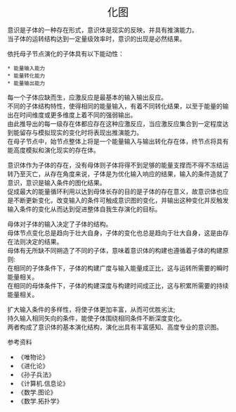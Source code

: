 <center><font size=5>化图</font></center>

意识是子体的一种存在形式，意识体是现实的反映，并具有推演能力。<br/>
当子体的运转结构达到一定量级效率时，意识的出现是必然结果。<br/>

依托母子节点演化的子体具有以下能动性：
```
* 能量输入能力
* 能量转化能力
* 能量输出能力
```
每一个子体应缺而生，应激反应是最基本的输入输出反应。<br/>
不同的子体结构特性，使得相同的能量输入，有着不同转化结果，以至于能量的输出在时间维度或更多维度上着不同的强弱输出。<br/>
由此推导出的每一级存在体都应存在这种应激反应，当应激反应集合到一定程度达到能留存与模拟现实的变化时将表现出推演能力。<br/>
在母子节点中，始节点整体上将是一个能量输入与输出转化存在体，终节点将具有能高度模拟和演化现实的存在体。<br/>

意识体作为子体的存在，没有母体则子体将得不到足够的能量支撑而不得不冻结运转乃至灭亡，从存在角度来说，子体是为优化输入响应的结果，输入的条件造就了意识，意识是输入条件的图化结果。<br/>
促成最大的能量循环利用以达到母体长存的目的是子体的存在意义，故意识体也应是不断更新变化，改变输入的条件可触成意识图的变化，并输出这种变化并反触发输入条件的变化从而达到促进整体自我生存演化的目标。<br/>

母体对子体的输入决定了子体的结构。<br/>
母体节点变化总是趋向于壮大自身，子体的变化也总是趋向于壮大自身，这是由存在法则决定的结果。<br/>
母体有无所缺不同朔造了不同的子体，意味着意识体的构建也遵循着子体的构建原则:<br/>
在相同的子体条件下，子体的构建广度与输入能量成正比，这与运转所需要的瞬时能量相关。<br/>
在相同的母体条件下，子体的构建深度与构建时间成正比，这与积累所需要的持续能量相关。<br/>

扩大输入条件的多样性，将使子体更加丰富，从而可优胜劣汰;<br/>
持久输入相同矢向的条件，能使子体围绕相同条件不断深度变化。<br/>
两者构成了意识体的基本演化结构，演化出具有丰富感知、高度专业的意识图。<br/>

参考资料
* 《唯物论》
* 《进化论》
* 《孙子兵法》
* 《计算机.信息论》
* 《数学.图论》
* 《数学.拓扑学》

